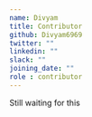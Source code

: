 ```yaml
---
name: Divyam 
title: Contributor
github: Divyam6969
twitter: ""
linkedin: ""
slack: ""
joining_date: ""
role : contributor
---
```


Still waiting for this
